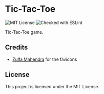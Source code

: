 # Tic-Tac-Toe
![MIT License](https://img.shields.io/github/license/JustKappaMan/Tic-Tac-Toe)
![Checked with ESLint](https://img.shields.io/badge/ESLint-checked-blueviolet)

Tic-Tac-Toe game.

## Credits
* [Zulfa Mahendra](https://www.flaticon.com/authors/zulfa-mahendra) for the favicons

## License
This project is licensed under the MIT License.
